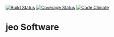 [![Build Status](https://travis-ci.org/ingadhoc/odoo-argentina.svg?branch=11.0)](https://travis-ci.org/ingadhoc/odoo-argentina)
[![Coverage Status](https://coveralls.io/repos/ingadhoc/odoo-argentina/badge.png?branch=11.0)](https://coveralls.io/r/ingadhoc/odoo-argentina?branch=11.0)
[![Code Climate](https://codeclimate.com/github/ingadhoc/odoo-argentina/badges/gpa.svg)](https://codeclimate.com/github/ingadhoc/odoo-argentina)

# jeo Software
